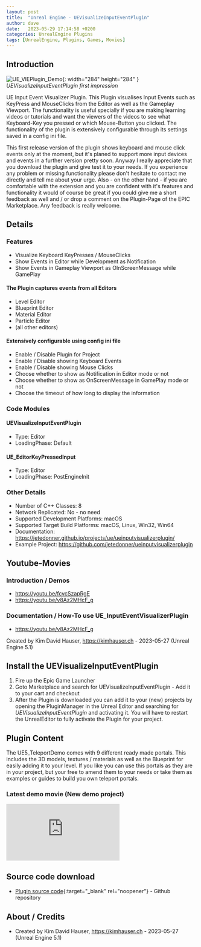 ```yaml
---
layout: post
title:  "Unreal Engine - UEVisualizeInputEventPlugin"
author: dave
date:   2023-05-29 17:14:58 +0200
categories: UnrealEngine Plugins
tags: [UnrealEngine, Plugins, Games, Movies]
---
```


## Introduction
![UE\_VIEPlugin\_Demo](../../assets/img/projects/uevisualizeinputeventplugin/UE_EKP_Screen-Featured-894x488-2023-05-28.png){: width="284" height="284" }
_UEVisualizeInputEventPlugin first impression_

UE Input Event Visualizer Plugin. This Plugin visualises Input Events such as KeyPress and MouseClicks from the Editor as well as the Gameplay Viewport. The functionality is useful specially if you are making learning videos or tutorials and want the viewers of the videos to see what Keyboard-Key you pressed or which Mouse-Button you clicked. The functionality of the plugin is extensively configurable through its settings saved in a config ini file.

This first release version of the plugin shows keyboard and mouse click events only at the moment, but it's planed to support more input devices and events in a further version pretty soon. Anyway I really appreciate that you download the plugin and give test it to your needs. If you experience any problem or missing functionality please don't hesitate to contact me directly and tell me about your urge. Also - on the other hand - if you are comfortable with the extension and you are confident with it's features and functionality it would of course be great if you could give me a short feedback as well and / or drop a comment on the Plugin-Page of the EPIC Marketplace. Any feedback is really welcome.

## Details

### Features
- Visualize Keyboard KeyPresses / MouseClicks
- Show Events in Editor while Development as Notification
- Show Events in Gameplay Viewport as OInScreenMessage while GamePlay

#### The Plugin captures events from all Editors
- Level Editor
- Blueprint Editor
- Material Editor
- Particle Editor
- (all other editors)

#### Extensively configurable using config ini file
- Enable / Disable Plugin for Project
- Enable / Disable showing Keyboard Events
- Enable / Disable showing Mouse Clicks
- Choose whether to show as Notification in Editor mode or not
- Choose whether to show as OnScreenMessage in GamePlay mode or not
- Choose the timeout of how long to display the information

### Code Modules

#### UEVisualizeInputEventPlugin
- Type: Editor
- LoadingPhase: Default

#### UE_EditorKeyPressedInput
- Type: Editor
- LoadingPhase: PostEngineInit

### Other Details
- Number of C++ Classes: 8
- Network Replicated: No - no need
- Supported Development Platforms: macOS
- Supported Target Build Platforms: macOS, Linux, Win32, Win64
- Documentation: https://jetedonner.github.io/projects/ue/ueinputvisualizerplugin/
- Example Project: https://github.com/jetedonner/ueinputvisualizerplugin

## Youtube-Movies

### Introduction / Demos
- <https://youtu.be/fcvcSzapRgE>
- <https://youtu.be/v8Az2MHcF_g>

### Documentation / How-To use UE_InputEventVisualizerPlugin
- <https://youtu.be/v8Az2MHcF_g>

Created by Kim David Hauser, https://kimhauser.ch - 2023-05-27 (Unreal Engine 5.1)


## Install the UEVisualizeInputEventPlugin
1. Fire up the Epic Game Launcher
2. Goto Marketplace and search for UEVisualizeInputEventPlugin - Add it to your cart and checkout
3. After the Plugin is downloaded you can add it to your (new) projects by opening the PluginManager in the Unreal Editor and searching for *UEVisualizeInputEventPlugin* and activating it. You will have to restart the UnrealEditor to fully activate the Plugin for your project.

## Plugin Content
The UE5_TeleportDemo comes with 9 different ready made portals. This includes the 3D models, textures / materials as well as the Blueprint for easily adding it to your level. If you like you can use this portals as they are in your project, but your free to amend them to your needs or take them as examples or guides to build you own teleport portals.


### Latest demo movie (New demo project)
<div class="container-responsive-iframe">
  <iframe class="responsive-iframe" src="https://www.youtube.com/embed/M2Sblqx3VVE" title="YouTube video player" frameborder="0" allow="accelerometer; autoplay; clipboard-write; encrypted-media; gyroscope; picture-in-picture" allowfullscreen></iframe>
</div>

## Source code download
- [Plugin source code](https://github.com/jetedonner/PlayerStartPlugin){:target="_blank" rel="noopener"} - Github repository

## About / Credits
- Created by Kim David Hauser, https://kimhauser.ch - 2023-05-27 (Unreal Engine 5.1)
	